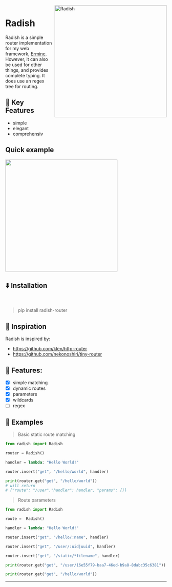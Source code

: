 <img src="https://cdn.discordapp.com/attachments/857979752991031296/943164374510600284/radish3.svg" alt="Radish" align="right" style="width: 350px;"/>
<h1>Radish </h1>

<p>Radish is a simple router implementation for my web framework, <a href="https://github.com/cheetahbyte/ermine">Ermine</a>. However, it can also be used for other things, and provides complete typing. It does use an regex tree for routing.</p>

## 🔑 Key Features
- simple
- elegant
- comprehensiv


## Quick example

<img src="https://cdn.discordapp.com/attachments/826113544021082143/943460509804527686/unknown.png" style="width: 350px;"/>


## ⬇️ Installation
<br>

> pip install radish-router

## 🤔 Inspiration
Radish is inspired by:
- https://github.com/klen/http-router
- https://github.com/nekonoshiri/tiny-router

## 🌟 Features: 
- [x] simple matching
- [x] dynamic routes
- [x] parameters
- [x] wildcards
- [ ] regex

## 🔭 Examples

> Basic static route matching

```py
from radish import Radish

router = Radish()

handler = lambda: "Hello World!"

router.insert("get", "/hello/world", handler)

print(router.get("get", "/hello/world"))
# will return  
# {"route": "/user","handler": handler, "params": {}}
```

> Route parameters


```py
from radish import Radish

route =  Radish()

handler = lambda: "Hello World!"

router.insert("get", "/hello/:name", handler)

router.insert("get", "/user/:uid|uuid", handler)

router.insert("get", "/static/*filename", handler)

print(router.get("get", "/user/16e55f79-baa7-46ed-b9a8-8dabc35c6381"))

print(router.get("get", "/hello/world"))
```
---